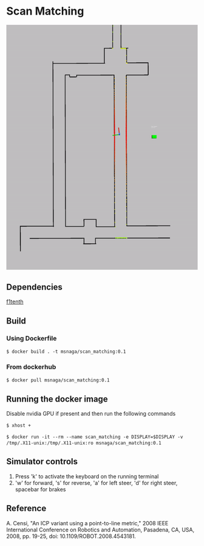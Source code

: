 # Scan Matching
![](https://github.com/Nagarakshith1/scan_matching/blob/main/gif/scan_matching.gif)

## Dependencies
[f1tenth](https://github.com/f1tenth/f1tenth_simulator)

## Build
### Using Dockerfile
```
$ docker build . -t msnaga/scan_matching:0.1
```
### From dockerhub
```
$ docker pull msnaga/scan_matching:0.1
```
## Running the docker image
Disable nvidia GPU if present and then run the following commands
```
$ xhost +
```
```
$ docker run -it --rm --name scan_matching -e DISPLAY=$DISPLAY -v /tmp/.X11-unix:/tmp/.X11-unix:ro msnaga/scan_matching:0.1
```
## Simulator controls
1) Press 'k' to activate the keyboard on the running terminal
2) 'w' for forward, 's' for reverse, 'a' for left steer, 'd' for right steer, spacebar for brakes

## Reference
A. Censi, "An ICP variant using a point-to-line metric," 2008 IEEE International Conference on Robotics and Automation, Pasadena, CA, USA, 2008, pp. 19-25, doi: 10.1109/ROBOT.2008.4543181.
